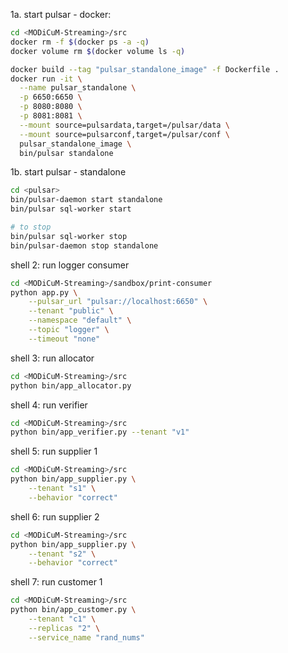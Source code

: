1a. start pulsar - docker:
```bash
cd <MODiCuM-Streaming>/src
docker rm -f $(docker ps -a -q)
docker volume rm $(docker volume ls -q)

docker build --tag "pulsar_standalone_image" -f Dockerfile .
docker run -it \
  --name pulsar_standalone \
  -p 6650:6650 \
  -p 8080:8080 \
  -p 8081:8081 \
  --mount source=pulsardata,target=/pulsar/data \
  --mount source=pulsarconf,target=/pulsar/conf \
  pulsar_standalone_image \
  bin/pulsar standalone
```

1b. start pulsar - standalone
```bash
cd <pulsar>
bin/pulsar-daemon start standalone
bin/pulsar sql-worker start

# to stop
bin/pulsar sql-worker stop
bin/pulsar-daemon stop standalone
```


shell 2: run logger consumer
```bash
cd <MODiCuM-Streaming>/sandbox/print-consumer
python app.py \
    --pulsar_url "pulsar://localhost:6650" \
    --tenant "public" \
    --namespace "default" \
    --topic "logger" \
    --timeout "none"
```

shell 3: run allocator
```bash
cd <MODiCuM-Streaming>/src
python bin/app_allocator.py
```

shell 4: run verifier
```bash
cd <MODiCuM-Streaming>/src
python bin/app_verifier.py --tenant "v1"
```

shell 5: run supplier 1
```bash
cd <MODiCuM-Streaming>/src
python bin/app_supplier.py \
    --tenant "s1" \
    --behavior "correct" 
```

shell 6: run supplier 2
```bash
cd <MODiCuM-Streaming>/src
python bin/app_supplier.py \
    --tenant "s2" \
    --behavior "correct" 
```

shell 7: run customer 1
```bash
cd <MODiCuM-Streaming>/src
python bin/app_customer.py \
    --tenant "c1" \
    --replicas "2" \
    --service_name "rand_nums" 
```
